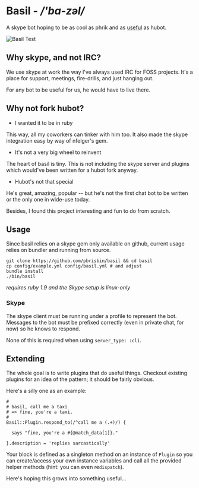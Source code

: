 # Basil - */'ba-zəl/*

A skype bot hoping to be as cool as phrik and as [useful][] as hubot.

[useful]: http://en.wikipedia.org/wiki/Basil_Exposition#Basil_Exposition

![Basil Test](http://pbrisbin.com/static/fileshare/basil_test.png)

## Why skype, and not IRC?

We use skype at work the way I've always used IRC for FOSS projects. 
It's a place for support, meetings, fire-drills, and just hanging out.

For any bot to be useful for us, he would have to live there.

## Why not fork hubot?

* I wanted it to be in ruby

This way, all my coworkers can tinker with him too. It also made the 
skype integration easy by way of nfelger's gem.

* It's not a very big wheel to reinvent

The heart of basil is tiny. This is not including the skype server and 
plugins which would've been written for a hubot fork anyway.

* Hubot's not that special

He's great, amazing, popular -- but he's not the first chat bot to be 
written or the only one in wide-use today.

Besides, I found this project interesting and fun to do from scratch.

## Usage

Since basil relies on a skype gem only available on github, current 
usage relies on bundler and running from source.

    git clone https://github.com/pbrisbin/basil && cd basil
    cp config/example.yml config/basil.yml # and adjust
    bundle install
    ./bin/basil

*requires ruby 1.9 and the Skype setup is linux-only*

### Skype

The skype client must be running under a profile to represent the bot. 
Messages to the bot must be prefixed correctly (even in private chat, 
for now) so he knows to respond.

None of this is required when using `server_type: :cli`.

## Extending

The whole goal is to write plugins that do useful things. Checkout 
existing plugins for an idea of the pattern; it should be fairly 
obvious.

Here's a silly one as an example:

~~~ { .ruby }
#
# basil, call me a taxi
# => fine, you're a taxi.
#
Basil::Plugin.respond_to(/^call me a (.+)/) {

  says "fine, you're a #{@match_data[1]}."

}.description = 'replies sarcastically'
~~~

Your block is defined as a singleton method on an instance of `Plugin` 
so you can create/access your own instance variables and call all the 
provided helper methods (hint: you can even re`dispatch`).

Here's hoping this grows into something useful...
